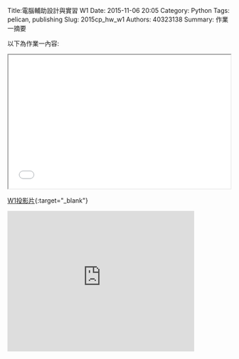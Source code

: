Title:電腦輔助設計與實習  W1
Date: 2015-11-06 20:05
Category: Python
Tags: pelican, publishing
Slug: 2015cp_hw_w1
Authors: 40323138
Summary: 作業一摘要

以下為作業一內容:

<iframe src="40323138_cp_w1_p.html" width="500" height="300"></iframe>

[W1投影片](40323138_cp_w1_p.html){:target="_blank"}
<iframe width="420" height="315" src="https://www.youtube.com/embed/dLPj9cxrOFo" frameborder="0" allowfullscreen></iframe>



